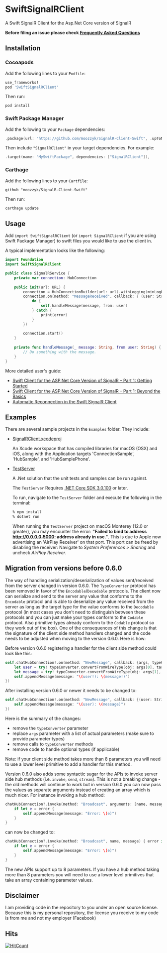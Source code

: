 # SwiftSignalRClient

A Swift SignalR Client for the Asp.Net Core version of SignalR

**Before filing an issue please check [Frequently Asked Questions](https://github.com/moozzyk/SignalR-Client-Swift/wiki/Frequently-Asked-Questions)**

## Installation

### Cocoapods

Add the following lines to your `Podfile`:

```ruby
use_frameworks!
pod 'SwiftSignalRClient'
```

Then run:
```sh
pod install
```

### Swift Package Manager

Add the following to your `Package` dependencies:

```swift
.package(url: "https://github.com/moozzyk/SignalR-Client-Swift", .upToNextMinor(from: "0.6.0")),
```

Then include `"SignalRClient"` in your target dependencies. For example:

```swift
.target(name: "MySwiftPackage", dependencies: ["SignalRClient"]),
```

### Carthage

Add the following lines to your `Cartfile`:

```
github "moozzyk/SignalR-Client-Swift"
```

Then run:
```sh
carthage update
```

## Usage

Add `import SwiftSignalRClient` (or `import SignalRClient` if you are using Swift Package Manager) to swift files you would like to use the client in.

A typical implementation looks like the following:

```swift
import Foundation
import SwiftSignalRClient

public class SignalRService {
    private var connection: HubConnection
    
    public init(url: URL) {
        connection = HubConnectionBuilder(url: url).withLogging(minLogLevel: .error).build()
        connection.on(method: "MessageReceived", callback: { (user: String, message: String) in
            do {
                self.handleMessage(message, from: user)
            } catch {
                print(error)
            }
        })
        
        connection.start()
    }
    
    private func handleMessage(_ message: String, from user: String) {
        // Do something with the message.
    }
}
```

More detailed user's guide:
 - [Swift Client for the ASP.Net Core Version of SignalR – Part 1: Getting Started](https://blog.3d-logic.com/2019/07/28/swift-client-for-the-asp-net-core-version-of-signalr-part-1-getting-started/)
 - [Swift Client for the ASP.Net Core Version of SignalR – Part 1: Beyond the Basics](https://blog.3d-logic.com/2019/08/01/swift-client-for-the-asp-net-core-version-of-signalr-part-2-beyond-the-basics/)
 - [Automatic Reconnection in the Swift SignalR Client](https://blog.3d-logic.com/2020/06/28/automatic-reconnection-in-the-swift-signalr-client/)
 
## Examples

There are several sample projects in the `Examples` folder. They include:

  - [SignalRClient.xcodeproj](Examples/)
    
    An Xcode workspace that has compiled libraries for macOS (OSX) and iOS, along with the Application targets 'ConnectionSample', 'HubSample', and 'HubSamplePhone'.
    
  - [TestServer](Examples/TestServer)
    
    A .Net solution that the unit tests and samples can be run against.
    
    The `TestServer` Requires [.NET Core SDK 3.0.100](https://www.microsoft.com/net/download/dotnet-core/sdk-3.0.100) or later.
    
    To run, navigate to the `TestServer` folder and execute the following in the terminal:
    
    ```sh
    % npm install
    % dotnet run
    ```
    
    When running the `TestServer` project on macOS Monterey (12.0 or greater), you may encounter the error: 
    **"Failed to bind to address http://0.0.0.0:5000: address already in use."**. This is due to Apple now advertising an 'AirPlay Receiver' on that port.
    This port can be freed by disabling the receiver: Navigate to _System Preferences > Sharing_ and uncheck _AirPlay Receiver_.

## Migration from versions before 0.6.0

The way of handling serialization/deserialization of values sent/received from the server changed in version 0.6.0. The `TypeConverter` protocol has been 
removed in favor of the `Encodable`/`Decodable` protocols. The client now can serialize and send to the server any value that conforms to the `Encodable` 
protocol and is able to deserialize any value received from the server as long as the target type for the value conforms to the `Decodable` protocol (in most 
cases you don't need to distinguish between these protocols and you can just make your types conform to the `Codable` protocol. Also primitive types already 
conform to the `Codable` protocol so they work out of the box). One of the consequences of this change is that the signature of the client side method handlers 
changed and the code needs to be adjusted when moving to the version 0.6.0. Here is how:

Before version 0.6.0 registering a handler for the client side method could look like this:

```Swift
self.chatHubConnection!.on(method: "NewMessage", callback: {args, typeConverter in
    let user = try! typeConverter.convertFromWireType(obj: args[0], targetType: String.self)
    let message = try! typeConverter.convertFromWireType(obj: args[1], targetType: String.self)
    self.appendMessage(message: "\(user!): \(message!)")
})
```

After installing version 0.6.0 or newer it needs to be changed to:

```Swift
self.chatHubConnection!.on(method: "NewMessage", callback: {(user: String, message: String) in
    self.appendMessage(message: "\(user): \(message)")
})
```

Here is the summary of the changes:
- remove the `typeConverter` parameter
- replace `args` parameter with a list of actual parameters (make sure to provide parameter types)
- remove calls to `typeConverter` methods
- remove code to handle optional types (if applicable)

Note: if your client side method takes more than 8 parameters you will need to use a lower level primitive to add a handler for this method. 

Version 0.6.0 also adds some syntactic sugar for the APIs to invoke server side hub methods (i.e. `invoke`, `send`, `stream`). This is not a breaking change - 
the old methods will continue to work but in version 0.6.0 you can now pass the values as separate arguments instead of creating an array which is much nicer. 
For instance invoking a hub method:

```Swift
chatHubConnection?.invoke(method: "Broadcast", arguments: [name, message]) { error in
    if let e = error {
        self.appendMessage(message: "Error: \(e)")
    }
}
```

can now be changed to:

```Swift
chatHubConnection?.invoke(method: "Broadcast", name, message) { error in
    if let e = error {
        self.appendMessage(message: "Error: \(e)")
    }
}
```

The new APIs support up to 8 parameters. If you have a hub method taking more than 8 parameters you will need to use a lower level primitives that take an array 
containing parameter values.

## Disclaimer

I am providing code in the repository to you under an open source license. Because this is my personal repository, the license you receive to my code is from me 
and not my employer (Facebook)

## Hits
[![HitCount](http://hits.dwyl.com/moozzyk/Signalr-Client-Swift.svg)](http://hits.dwyl.com/moozzyk/Signalr-Client-Swift)
